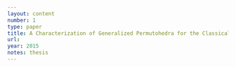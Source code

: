 ```yaml
---
layout: content
number: 1
type: paper
title: A Characterization of Generalized Permutohedra for the Classical Reflection Groups
url: 
year: 2015
notes: thesis
---
```

